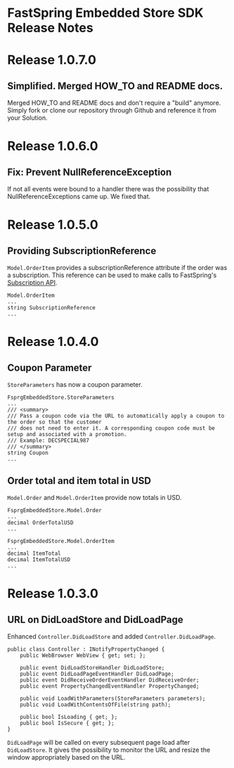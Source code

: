# FastSpring Embedded Store SDK Release Notes



# Release 1.0.7.0 #

## Simplified. Merged HOW_TO and README docs.

Merged HOW_TO and README docs and don't require a "build" anymore. Simply fork or clone our repository through Github and reference it from your Solution.



# Release 1.0.6.0 #

## Fix: Prevent NullReferenceException

If not all events were bound to a handler there was the possibility that NullReferenceExceptions came up. We fixed that.



# Release 1.0.5.0 #

## Providing SubscriptionReference

`Model.OrderItem` provides a subscriptionReference attribute if the order was a subscription. This reference can be used to make calls to FastSpring's [Subscription API](https://support.fastspring.com/entries/236487-api-subscriptions).

	Model.OrderItem
	...
	string SubscriptionReference
	...



# Release 1.0.4.0 #

## Coupon Parameter ##

`StoreParameters` has now a coupon parameter.

	FsprgEmbeddedStore.StoreParameters
	...
	/// <summary>
	/// Pass a coupon code via the URL to automatically apply a coupon to the order so that the customer 
	/// does not need to enter it. A corresponding coupon code must be setup and associated with a promotion.
	/// Example: DECSPECIAL987
	/// </summary>
	string Coupon
	...

## Order total and item total in USD ##

`Model.Order` and `Model.OrderItem` provide now totals in USD.

	FsprgEmbeddedStore.Model.Order
	...
	decimal OrderTotalUSD
	...
	
	FsprgEmbeddedStore.Model.OrderItem
	...
	decimal ItemTotal
	decimal ItemTotalUSD
	...



# Release 1.0.3.0 #

## URL on DidLoadStore and DidLoadPage ##
Enhanced `Controller.DidLoadStore` and added `Controller.DidLoadPage`.

	public class Controller : INotifyPropertyChanged {
        public WebBrowser WebView { get; set; };

        public event DidLoadStoreHandler DidLoadStore;
        public event DidLoadPageEventHandler DidLoadPage;
        public event DidReceiveOrderEventHandler DidReceiveOrder;
        public event PropertyChangedEventHandler PropertyChanged;

        public void LoadWithParameters(StoreParameters parameters);
        public void LoadWithContentsOfFile(string path);

        public bool IsLoading { get; };
        public bool IsSecure { get; };
	}

`DidLoadPage` will be called on every subsequent page load after `DidLoadStore`. It gives the possibility to monitor the URL and resize the window appropriately based on the URL.
